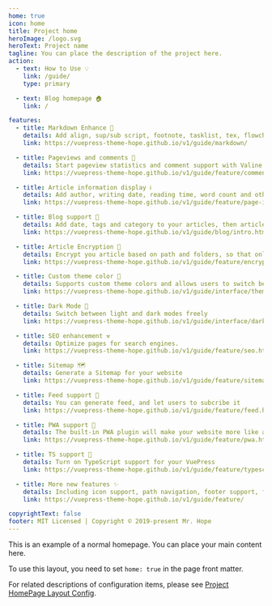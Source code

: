 ```yaml
---
home: true
icon: home
title: Project home
heroImage: /logo.svg
heroText: Project name
tagline: You can place the description of the project here.
action:
  - text: How to Use 💡
    link: /guide/
    type: primary

  - text: Blog homepage 🏠
    link: /

features:
  - title: Markdown Enhance 🧰
    details: Add align, sup/sub script, footnote, tasklist, tex, flowchart, diagram, mark and presentation support in Markdown
    link: https://vuepress-theme-hope.github.io/v1/guide/markdown/

  - title: Pageviews and comments 💬
    details: Start pageview statistics and comment support with Valine and Vssue
    link: https://vuepress-theme-hope.github.io/v1/guide/feature/comment.html

  - title: Article information display ℹ
    details: Add author, writing date, reading time, word count and other information to your article
    link: https://vuepress-theme-hope.github.io/v1/guide/feature/page-info.html

  - title: Blog support 📝
    details: Add date, tags and category to your articles, then article, tag, category and timeline list will be auto generated
    link: https://vuepress-theme-hope.github.io/v1/guide/blog/intro.html

  - title: Article Encryption 🔐
    details: Encrypt you article based on path and folders, so that only the one you want could see them
    link: https://vuepress-theme-hope.github.io/v1/guide/feature/encrypt.html

  - title: Custom theme color 🎨
    details: Supports custom theme colors and allows users to switch between preset theme colors
    link: https://vuepress-theme-hope.github.io/v1/guide/interface/theme-color.html

  - title: Dark Mode 🌙
    details: Switch between light and dark modes freely
    link: https://vuepress-theme-hope.github.io/v1/guide/interface/darkmode.html

  - title: SEO enhancement ⚒
    details: Optimize pages for search engines.
    link: https://vuepress-theme-hope.github.io/v1/guide/feature/seo.html

  - title: Sitemap 🗺
    details: Generate a Sitemap for your website
    link: https://vuepress-theme-hope.github.io/v1/guide/feature/sitemap.html

  - title: Feed support 📡
    details: You can generate feed, and let users to subcribe it
    link: https://vuepress-theme-hope.github.io/v1/guide/feature/feed.html

  - title: PWA support 📲
    details: The built-in PWA plugin will make your website more like an APP.
    link: https://vuepress-theme-hope.github.io/v1/guide/feature/pwa.html

  - title: TS support 🔧
    details: Turn on TypeScript support for your VuePress
    link: https://vuepress-theme-hope.github.io/v1/guide/feature/typescript.html

  - title: More new features ✨
    details: Including icon support, path navigation, footer support, fullscreen button, blog homepage, etc.
    link: https://vuepress-theme-hope.github.io/v1/guide/feature/

copyrightText: false
footer: MIT Licensed | Copyright © 2019-present Mr. Hope
---
```


This is an example of a normal homepage. You can place your main content here.

To use this layout, you need to set `home: true` in the page front matter.

For related descriptions of configuration items, please see [Project HomePage Layout Config](https://vuepress-theme-hope.github.io/v1/guide/layout/home.html).
